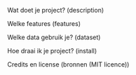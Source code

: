 Wat doet je project? (description)

Welke features (features)

Welke data gebruik je? (dataset)

Hoe draai ik je project? (install)

Credits en license (bronnen (MIT licence))